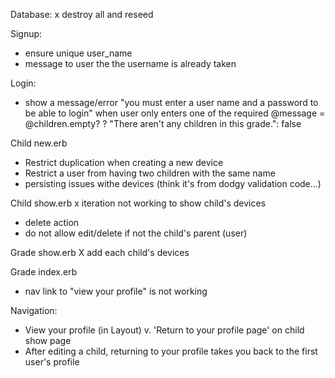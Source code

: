 Database:
x destroy all and reseed

Signup:
- ensure unique user_name
- message to user the the username is already taken

Login: 
- show a message/error "you must enter a user name and a password to be able to login" when user only enters one of the required
@message = @children.empty? ? "There aren't any children in this grade.": false

Child new.erb
- Restrict duplication when creating a new device 
- Restrict a user from having two children with the same name
- persisting issues withe devices (think it's from dodgy validation code...)

Child show.erb
x iteration not working to show child's devices 
- delete action
- do not allow edit/delete if not the child's parent (user)

Grade show.erb
X add each child's devices

Grade index.erb
- nav link to "view your profile" is not working

Navigation:
- View your profile (in Layout) v. 'Return to your profile page' on child show page
- After editing a child, returning to your profile takes you back to the first user's profile
